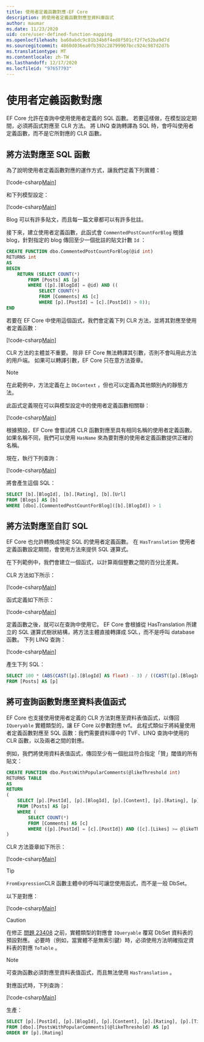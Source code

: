 ```yaml
---
title: 使用者定義函數對應-EF Core
description: 將使用者定義函數對應至資料庫函式
author: maumar
ms.date: 11/23/2020
uid: core/user-defined-function-mapping
ms.openlocfilehash: ba60abdc9c81b34b8f4ed8f501cf2f7e52ba9d7d
ms.sourcegitcommit: 4860d036ea0fb392c28799907bcc924c987d2d7b
ms.translationtype: MT
ms.contentlocale: zh-TW
ms.lasthandoff: 12/17/2020
ms.locfileid: "97657793"
---
```

# <a name="user-defined-function-mapping"></a>使用者定義函數對應

EF Core 允許在查詢中使用使用者定義的 SQL 函數。 若要這樣做，在模型設定期間，必須將函式對應至 CLR 方法。 將 LINQ 查詢轉譯為 SQL 時，會呼叫使用者定義函數，而不是它所對應的 CLR 函數。

## <a name="mapping-a-method-to-a-sql-function"></a>將方法對應至 SQL 函數

為了說明使用者定義函數對應的運作方式，讓我們定義下列實體：

[!code-csharp[Main](../../../samples/core/Querying/UserDefinedFunctionMapping/Model.cs#Entities)]

和下列模型設定：

[!code-csharp[Main](../../../samples/core/Querying/UserDefinedFunctionMapping/Model.cs#EntityConfiguration)]

Blog 可以有許多貼文，而且每一篇文章都可以有許多批註。

接下來，建立使用者定義函數，此函式會 `CommentedPostCountForBlog` 根據 blog，針對指定的 blog 傳回至少一個批註的貼文計數 `Id` ：

```sql
CREATE FUNCTION dbo.CommentedPostCountForBlog(@id int)
RETURNS int
AS
BEGIN
    RETURN (SELECT COUNT(*)
        FROM [Posts] AS [p]
        WHERE ([p].[BlogId] = @id) AND ((
            SELECT COUNT(*)
            FROM [Comments] AS [c]
            WHERE [p].[PostId] = [c].[PostId]) > 0));
END
```

若要在 EF Core 中使用這個函式，我們會定義下列 CLR 方法，並將其對應至使用者定義函數：

[!code-csharp[Main](../../../samples/core/Querying/UserDefinedFunctionMapping/Model.cs#BasicFunctionDefinition)]

CLR 方法的主體並不重要。 除非 EF Core 無法轉譯其引數，否則不會叫用此方法的用戶端。 如果可以轉譯引數，EF Core 只在意方法簽章。

> [!NOTE]
> 在此範例中，方法定義在上 `DbContext` ，但也可以定義為其他類別內的靜態方法。

此函式定義現在可以與模型設定中的使用者定義函數相關聯：

[!code-csharp[Main](../../../samples/core/Querying/UserDefinedFunctionMapping/Model.cs#BasicFunctionConfiguration)]

根據預設，EF Core 會嘗試將 CLR 函數對應至具有相同名稱的使用者定義函數。 如果名稱不同，我們可以使用 `HasName` 來為要對應的使用者定義函數提供正確的名稱。

現在，執行下列查詢：

[!code-csharp[Main](../../../samples/core/Querying/UserDefinedFunctionMapping/Program.cs#BasicQuery)]

將會產生這個 SQL：

```sql
SELECT [b].[BlogId], [b].[Rating], [b].[Url]
FROM [Blogs] AS [b]
WHERE [dbo].[CommentedPostCountForBlog]([b].[BlogId]) > 1
```

## <a name="mapping-a-method-to-a-custom-sql"></a>將方法對應至自訂 SQL

EF Core 也允許轉換成特定 SQL 的使用者定義函數。 在 `HasTranslation` 使用者定義函數設定期間，會使用方法來提供 SQL 運算式。

在下列範例中，我們會建立一個函式，以計算兩個整數之間的百分比差異。

CLR 方法如下所示：

[!code-csharp[Main](../../../samples/core/Querying/UserDefinedFunctionMapping/Model.cs#HasTranslationFunctionDefinition)]

函式定義如下所示：

[!code-csharp[Main](../../../samples/core/Querying/UserDefinedFunctionMapping/Model.cs#HasTranslationFunctionConfiguration)]

定義函數之後，就可以在查詢中使用它。 EF Core 會根據從 HasTranslation 所建立的 SQL 運算式樹狀結構，將方法主體直接轉譯成 SQL，而不是呼叫 database 函數。 下列 LINQ 查詢：

[!code-csharp[Main](../../../samples/core/Querying/UserDefinedFunctionMapping/Program.cs#HasTranslationQuery)]

產生下列 SQL：

```sql
SELECT 100 * (ABS(CAST([p].[BlogId] AS float) - 3) / ((CAST([p].[BlogId] AS float) + 3) / 2))
FROM [Posts] AS [p]
```

## <a name="mapping-a-queryable-function-to-a-table-valued-function"></a>將可查詢函數對應至資料表值函式

EF Core 也支援使用使用者定義的 CLR 方法對應至資料表值函式，以傳回 `IQueryable` 實體類型的，讓 EF Core 以參數對應 tvf。 此程式類似于將純量使用者定義函數對應至 SQL 函數：我們需要資料庫中的 TVF、LINQ 查詢中使用的 CLR 函數，以及兩者之間的對應。

例如，我們將使用資料表值函式，傳回至少有一個批註符合指定「贊」閾值的所有貼文：

```sql
CREATE FUNCTION dbo.PostsWithPopularComments(@likeThreshold int)
RETURNS TABLE
AS
RETURN
(
    SELECT [p].[PostId], [p].[BlogId], [p].[Content], [p].[Rating], [p].[Title]
    FROM [Posts] AS [p]
    WHERE (
        SELECT COUNT(*)
        FROM [Comments] AS [c]
        WHERE ([p].[PostId] = [c].[PostId]) AND ([c].[Likes] >= @likeThreshold)) > 0
)
```

CLR 方法簽章如下所示：

[!code-csharp[Main](../../../samples/core/Querying/UserDefinedFunctionMapping/Model.cs#QueryableFunctionDefinition)]

> [!TIP]
> `FromExpression`CLR 函數主體中的呼叫可讓您使用函式，而不是一般 DbSet。

以下是對應：

[!code-csharp[Main](../../../samples/core/Querying/UserDefinedFunctionMapping/Model.cs#QueryableFunctionConfigurationHasDbFunction)]

> [!CAUTION]
> 在修正 [問題 23408](https://github.com/dotnet/efcore/issues/23408) 之前，實體類型的對應會 `IQueryable` 覆寫 DbSet 資料表的預設對應。 必要時（例如，當實體不是無索引鍵）時，必須使用方法明確指定資料表的對應 `ToTable` 。

> [!NOTE]
> 可查詢函數必須對應至資料表值函式，而且無法使用 `HasTranslation` 。

對應函式時，下列查詢：

[!code-csharp[Main](../../../samples/core/Querying/UserDefinedFunctionMapping/Program.cs#TableValuedFunctionQuery)]

生產：

```sql
SELECT [p].[PostId], [p].[BlogId], [p].[Content], [p].[Rating], [p].[Title]
FROM [dbo].[PostsWithPopularComments](@likeThreshold) AS [p]
ORDER BY [p].[Rating]
```
